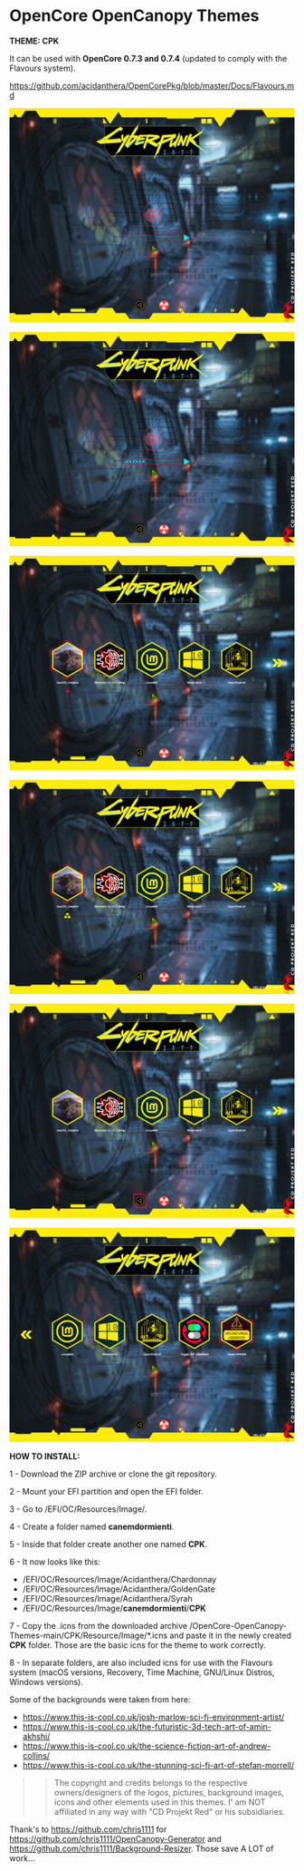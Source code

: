 # OpenCore OpenCanopy Themes
**THEME: CPK**


It can be used with **OpenCore 0.7.3 and 0.7.4** (updated to comply with the Flavours system).

https://github.com/acidanthera/OpenCorePkg/blob/master/Docs/Flavours.md



 

![This is an image](CPK/Screenshots/Screenshot_Background_1/12205357.png)

![This is an image](CPK/Screenshots/Screenshot_Background_1/12205402.png)

![This is an image](CPK/Screenshots/Screenshot_Background_1/12205421.png)

![This is an image](CPK/Screenshots/Screenshot_Background_1/12205427.png)

![This is an image](CPK/Screenshots/Screenshot_Background_1/12205439.png)

![This is an image](CPK/Screenshots/Screenshot_Background_1/12205448.png)





**HOW TO INSTALL:** 

1 - Download the ZIP archive or clone the git repository.

2 - Mount your EFI partition and open the EFI folder.

3 - Go to /EFI/OC/Resources/Image/.

4 - Create a folder named **canemdormienti**.

5 - Inside that folder create another one named **CPK**.

6 - It now looks like this: 

 - /EFI/OC/Resources/Image/Acidanthera/Chardonnay
 - /EFI/OC/Resources/Image/Acidanthera/GoldenGate
 - /EFI/OC/Resources/Image/Acidanthera/Syrah
 - /EFI/OC/Resources/Image/**canemdormienti**/**CPK**




7 - Copy the .icns from the downloaded archive /OpenCore-OpenCanopy-Themes-main/CPK/Resource/Image/*.icns and paste it in the newly created **CPK** folder. Those are the basic icns for the theme to work correctly.

8 - In separate folders, are also included icns for use with the Flavours system (macOS versions, Recovery, Time Machine, GNU/Linux Distros, Windows versions).


Some of the backgrounds were taken from here:

 - https://www.this-is-cool.co.uk/josh-marlow-sci-fi-environment-artist/
 - https://www.this-is-cool.co.uk/the-futuristic-3d-tech-art-of-amin-akhshi/
 - https://www.this-is-cool.co.uk/the-science-fiction-art-of-andrew-collins/
 - https://www.this-is-cool.co.uk/the-stunning-sci-fi-art-of-stefan-morrell/

  >>The copyright and credits belongs to the respective owners/designers of the logos, pictures, background images, icons and other elements used in this themes. I' am NOT affiliated in any way with "CD Projekt Red" or his subsidiaries.

Thank's to https://github.com/chris1111 for https://github.com/chris1111/OpenCanopy-Generator and https://github.com/chris1111/Background-Resizer. Those save A LOT of work...
